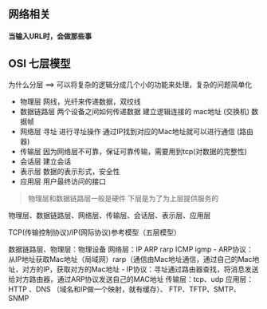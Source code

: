 ## 网络相关

#### 当输入URL时，会做那些事


## OSI  七层模型
为什么分层 ==> 可以将复杂的逻辑分成几个小的功能来处理，复杂的问题简单化
- 物理层    网线，光纤来传递数据，双绞线
- 数据链路层  两个设备之间如何传递数据  建立逻辑连接的 mac地址  (交换机)  数据帧
- 网络层  寻址  进行寻址操作 通过IP找到对应的Mac地址就可以进行通信 (路由器)
- 传输层 因为网络层不可靠，保证可靠传输，需要用到tcp(对数据的完整性)
- 会话层 建立会话
- 表示层 数据的表示形式，安全性
- 应用层 用户最终访问的接口

> 物理层和数据链路层一般是硬件
> 下层是为了为上层提供服务的








物理层、数据链路层、网络层、传输层、会话层、表示层、应用层



TCP(传输控制协议)/IP(网际协议)参考模型（五层模型）

数据链路层、物理层：物理设备
网络层：IP  ARP rarp ICMP  igmp
        - ARP协议：从IP地址获取Mac地址（局域网）rarp（通信由Mac地址通信，通过自己的Mac地址，对方的IP，获取对方的Mac地址
        - IP协议：寻址通过路由器查找，将消息发送给对方路由器，通过ARP协议发送自己的MAC地址
传输层：tcp、udp
应用层：HTTP 、DNS （域名和IP做一个映射，就有缓存）、 FTP、TFTP、SMTP、SNMP

